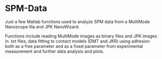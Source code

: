 # SPM-Data

Just a few Matlab functions used to analyze SPM data from a MultiMode Nanoscope IIIa and JPK NanoWizard.

Functions include reading MultiMode images as binary files and JPK images in .txt files, data fitting to contact models (DMT and JKR) using adhesion both as a free parameter and as a fixed parameter from experimental measurement and further data analysis and plots.
